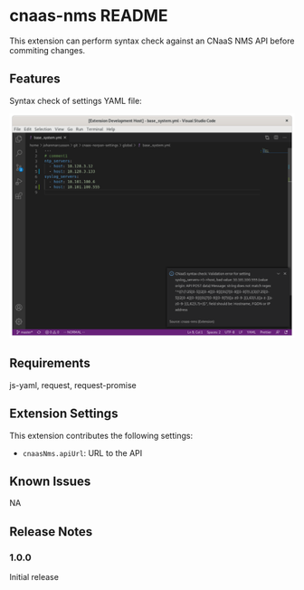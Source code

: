 # cnaas-nms README

This extension can perform syntax check against an CNaaS NMS API before commiting changes.

## Features

Syntax check of settings YAML file:

![syntax check](cnaas-nms-vscode-errorscreen.png)

## Requirements

js-yaml, request, request-promise

## Extension Settings

This extension contributes the following settings:

* `cnaasNms.apiUrl`: URL to the API

## Known Issues

NA

## Release Notes

### 1.0.0

Initial release
